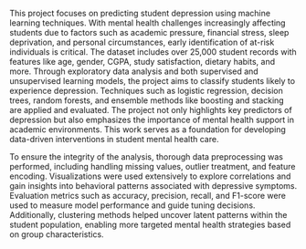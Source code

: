 This project focuses on predicting student depression using machine learning techniques. With mental health challenges increasingly affecting students due to factors such as academic pressure, financial stress, sleep deprivation, and personal circumstances, early identification of at-risk individuals is critical. The dataset includes over 25,000 student records with features like age, gender, CGPA, study satisfaction, dietary habits, and more. Through exploratory data analysis and both supervised and unsupervised learning models, the project aims to classify students likely to experience depression. Techniques such as logistic regression, decision trees, random forests, and ensemble methods like boosting and stacking are applied and evaluated. The project not only highlights key predictors of depression but also emphasizes the importance of mental health support in academic environments. This work serves as a foundation for developing data-driven interventions in student mental health care.

To ensure the integrity of the analysis, thorough data preprocessing was performed, including handling missing values, outlier treatment, and feature encoding. Visualizations were used extensively to explore correlations and gain insights into behavioral patterns associated with depressive symptoms. Evaluation metrics such as accuracy, precision, recall, and F1-score were used to measure model performance and guide tuning decisions. Additionally, clustering methods helped uncover latent patterns within the student population, enabling more targeted mental health strategies based on group characteristics.










